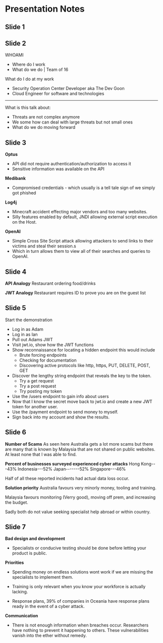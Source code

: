 # Presentation Notes

## Slide 1

## Slide 2
WHOAMI
- 	Where do I work
- 	What do we do | Team of 16

What do I do at my work
- 	Security Operation Center Developer aka The Dev Goon
- 	Cloud Engineer for software and technologies

---

What is this talk about:
- 	Threats are not complex anymore
- 	We some how can deal with large threats but not small ones
- 	What do we do moving forward

## Slide 3
**Optus**
- API did not require authentication/authorization to access it
- Sensitive information was available on the API

**Medibank**
- Compromised credentials - which usually is a tell tale sign of we simply got phished

**Log4j**
- Minecraft accident effecting major vendors and too many websites.
- Silly features enabled by default, JNDI allowing external script execution on the Host.

**OpenAI**
- Simple Cross Site Script attack allowing attackers to send links to their victims and steal their session.s
- Which in turn allows them to view all of their searches and queries to OpenAI.

## Slide 4
**API Analogy**
Restaurant ordering food/drinks

**JWT Analogy**
Restaurant requires ID to prove you are on the guest list

## Slide 5
Start the demonstration

- 	Log in as Adam
- 	Log in as Ian
- 	Pull out Adams JWT
- 	Visit jwt.io, show how the JWT functions
- 	Show reconnaissance for locating a hidden endpoint this would include
	-	Brute forcing endpoints
	-	Checking for documentation
	-	Discovering active protocols like http, https, PUT, DELETE, POST, GET
- 	Discover the lengthy string endpoint that reveals the key to the token.
	- 	Try a get request
	- 	Try a post request
	- 	Try posting my token
-	Use the /users endpoint to gain info about users
-	Now that I know the secret move back to jwt.io and create a new JWT token for another user.
- 	Use the /payment endpoint to send money to myself.
-	Sign back into my account and show the results. 

## Slide 6
**Number of Scams**
As seen here Australia gets a lot more scams but there are many that is known by Malaysia that are not shared on public websites. At least none that I was able to find.

**Percent of businesses surveyed experienced cyber attacks**
Hong Kong---43%
Indonesia---52%
Japan-------52%
Singapore---46%

Half of all these reported incidents had actual data loss occur. 

**Solution priority**
Australia favours very minorly money, tooling and training.

Malaysia favours monitoring (Verry good), moving off prem, and increasing the budget.

Sadly both do not value seeking specialist help abroad or within country.


## Slide 7
**Bad design and development**
-	Specialists or conducive testing should be done before letting your product is public.

**Priorities**
- 	Spending money on endless solutions wont work if we are missing the 
	specialists to implement them.

- 	Training is only relevant when you know your workforce is actually lacking.

-	Response plans, 39% of companies in Oceania have response plans ready in the event of a cyber attack.

**Communication**
-	There is not enough information when breaches occur. Researchers have 
	nothing to prevent it happening to others. These vulnerabilities vanish into the ether without remedy.